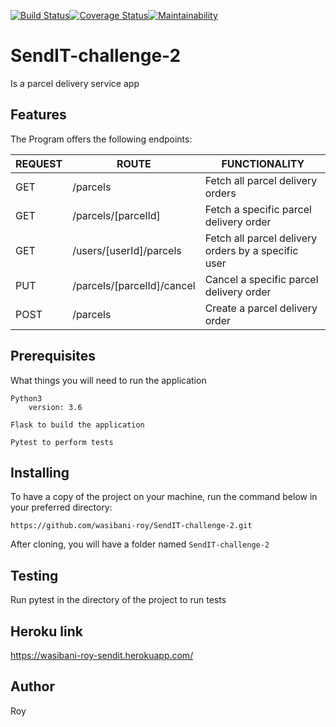 [![Build Status](https://travis-ci.org/wasibani-roy/SendIT-challenge-2.svg?branch=api)](https://travis-ci.org/wasibani-roy/SendIT-challenge-2)[![Coverage Status](https://coveralls.io/repos/github/wasibani-roy/SendIT-challenge-2/badge.svg?branch=api)](https://coveralls.io/github/wasibani-roy/SendIT-challenge-2?branch=api)[![Maintainability](https://api.codeclimate.com/v1/badges/2c1a80866d94de0dc9ed/maintainability)](https://codeclimate.com/github/wasibani-roy/SendIT-challenge-2/maintainability)
# SendIT-challenge-2
Is a parcel delivery service app

## Features
The Program offers the following endpoints:


  | REQUEST           | ROUTE                      | FUNCTIONALITY                                      |
  |-------------------|----------------------------|----------------------------------------------------|
  |  GET              | /parcels                   | Fetch all parcel delivery orders                   |
  |  GET              | /parcels/[parcelId]        | Fetch a specific parcel delivery order             |                     
  |  GET              | /users/[userId]/parcels    | Fetch all parcel delivery orders by a specific user|                  
  |  PUT              | /parcels/[parcelId]/cancel | Cancel a specific parcel delivery order            | 
  |  POST             | /parcels                   | Create a parcel delivery order                     | 


## Prerequisites
What things you will need to run the application

```
Python3
    version: 3.6
```
```
Flask to build the application
```
```
Pytest to perform tests
```

## Installing
To have a copy of the project on your machine, run the command below in your preferred directory:

``` 
https://github.com/wasibani-roy/SendIT-challenge-2.git
```
After cloning, you will have a folder named `SendIT-challenge-2`


## Testing
Run pytest in the directory of the project to run tests

## Heroku link
https://wasibani-roy-sendit.herokuapp.com/

## Author
Roy
